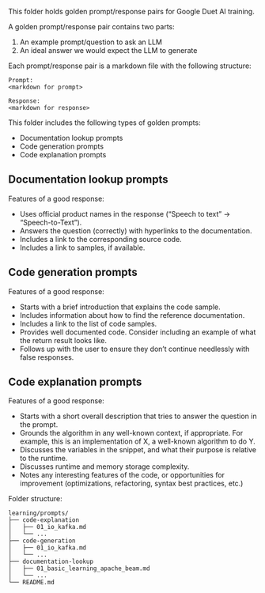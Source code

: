 <!--
    Licensed to the Apache Software Foundation (ASF) under one
    or more contributor license agreements.  See the NOTICE file
    distributed with this work for additional information
    regarding copyright ownership.  The ASF licenses this file
    to you under the Apache License, Version 2.0 (the
    "License"); you may not use this file except in compliance
    with the License.  You may obtain a copy of the License at

      http://www.apache.org/licenses/LICENSE-2.0

    Unless required by applicable law or agreed to in writing,
    software distributed under the License is distributed on an
    "AS IS" BASIS, WITHOUT WARRANTIES OR CONDITIONS OF ANY
    KIND, either express or implied.  See the License for the
    specific language governing permissions and limitations
    under the License.
-->
This folder holds golden prompt/response pairs for Google Duet AI training.

A golden prompt/response pair contains two parts:
1. An example prompt/question to ask an LLM
2. An ideal answer we would expect the LLM to generate

Each prompt/response pair is a markdown file with the following structure:
```
Prompt:
<markdown for prompt>

Response:
<markdown for response>
```
This folder includes the following types of golden prompts:
- Documentation lookup prompts
- Code generation prompts
- Code explanation prompts

## Documentation lookup prompts
Features of a good response:
- Uses official product names in the response (“Speech to text” → “Speech-to-Text”).
- Answers the question (correctly) with hyperlinks to the documentation.
- Includes a link to the corresponding source code.
- Includes a link to samples, if available.


## Code generation prompts
Features of a good response:
- Starts with a brief introduction that explains the code sample.
- Includes information about how to find the reference documentation.
- Includes a link to the list of code samples.
- Provides well documented code. Consider including an example of what the return result looks like.
- Follows up with the user to ensure they don’t continue needlessly with false responses.


## Code explanation prompts
Features of a good response:
- Starts with a short overall description that tries to answer the question in the prompt.
- Grounds the algorithm in any well-known context, if appropriate. For example, this is an implementation of X, a well-known algorithm to do Y.
- Discusses the variables in the snippet, and what their purpose is relative to the runtime.
- Discusses runtime and memory storage complexity.
- Notes any interesting features of the code, or opportunities for improvement (optimizations, refactoring, syntax best practices, etc.)

Folder structure:
```
learning/prompts/
├── code-explanation
│   ├── 01_io_kafka.md
│   └── ...
├── code-generation
│   ├── 01_io_kafka.md
│   └── ...
├── documentation-lookup
│   ├── 01_basic_learning_apache_beam.md
│   └── ...
└── README.md
```